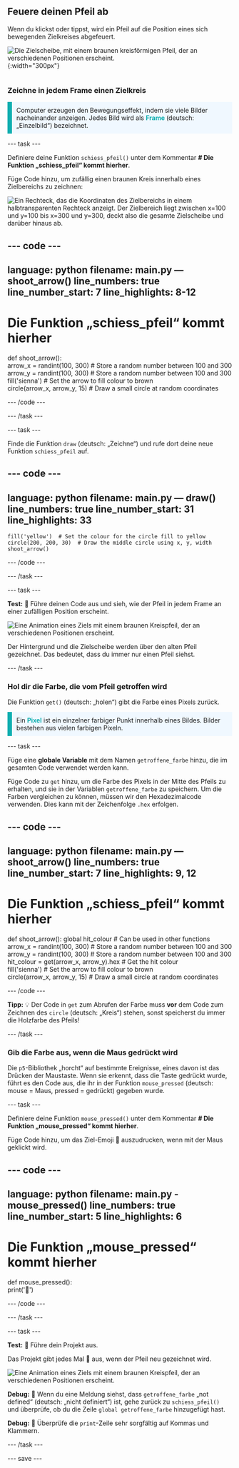 ## Feuere deinen Pfeil ab

<div style="display: flex; flex-wrap: wrap">
<div style="flex-basis: 200px; flex-grow: 1; margin-right: 15px;">
Wenn du klickst oder tippst, wird ein Pfeil auf die Position eines sich bewegenden Zielkreises abgefeuert. 
</div>
<div>

![Die Zielscheibe, mit einem braunen kreisförmigen Pfeil, der an verschiedenen Positionen erscheint.](images/fire_arrow.gif){:width="300px"}

</div>
</div>

### Zeichne in jedem Frame einen Zielkreis

<p style="border-left: solid; border-width:10px; border-color: #0faeb0; background-color: aliceblue; padding: 10px;"> Computer erzeugen den Bewegungseffekt, indem sie viele Bilder nacheinander anzeigen. Jedes Bild wird als <span style="color: #0faeb0; font-weight: bold;"> Frame </span> (deutsch: „Einzelbild“) bezeichnet.   
</p>

--- task ---

Definiere deine Funktion `schiess_pfeil()` unter dem Kommentar **# Die Funktion „schiess_pfeil“ kommt hierher**.

Füge Code hinzu, um zufällig einen braunen Kreis innerhalb eines Zielbereichs zu zeichnen:

![Ein Rechteck, das die Koordinaten des Zielbereichs in einem halbtransparenten Rechteck anzeigt. Der Zielbereich liegt zwischen x=100 und y=100 bis x=300 und y=300, deckt also die gesamte Zielscheibe und darüber hinaus ab.](images/target_area.png)

--- code ---
---
language: python filename: main.py — shoot_arrow() line_numbers: true line_number_start: 7
line_highlights: 8-12
---
# Die Funktion „schiess_pfeil“ kommt hierher
def shoot_arrow():   
arrow_x = randint(100, 300)  # Store a random number between 100 and 300    
arrow_y = randint(100, 300)  # Store a random number between 100 and 300    
fill('sienna')  # Set the arrow to fill colour to brown   
circle(arrow_x, arrow_y, 15)  # Draw a small circle at random coordinates

--- /code ---

--- /task ---

--- task ---

Finde die Funktion `draw` (deutsch: „Zeichne“) und rufe dort deine neue Funktion `schiess_pfeil` auf.

--- code ---
---
language: python filename: main.py — draw() line_numbers: true line_number_start: 31
line_highlights: 33
---

    fill('yellow')  # Set the colour for the circle fill to yellow      
    circle(200, 200, 30)  # Draw the middle circle using x, y, width
    shoot_arrow()

--- /code ---

--- /task ---

--- task ---

**Test:** 🔄 Führe deinen Code aus und sieh, wie der Pfeil in jedem Frame an einer zufälligen Position erscheint.

![Eine Animation eines Ziels mit einem braunen Kreispfeil, der an verschiedenen Positionen erscheint.](images/fire_arrow.gif)

Der Hintergrund und die Zielscheibe werden über den alten Pfeil gezeichnet. Das bedeutet, dass du immer nur einen Pfeil siehst.

--- /task ---

### Hol dir die Farbe, die vom Pfeil getroffen wird

Die Funktion `get()` (deutsch: „holen“) gibt die Farbe eines Pixels zurück.

<p style="border-left: solid; border-width:10px; border-color: #0faeb0; background-color: aliceblue; padding: 10px;">
Ein <span style="color: #0faeb0; font-weight: bold;">Pixel</span> ist ein einzelner farbiger Punkt innerhalb eines Bildes. Bilder bestehen aus vielen farbigen Pixeln.
</p>

--- task ---

Füge eine **globale Variable** mit dem Namen `getroffene_farbe` hinzu, die im gesamten Code verwendet werden kann.

Füge Code zu `get` hinzu, um die Farbe des Pixels in der Mitte des Pfeils zu erhalten, und sie in der Variablen `getroffene_farbe` zu speichern. Um die Farben vergleichen zu können, müssen wir den Hexadezimalcode verwenden. Dies kann mit der Zeichenfolge `.hex` erfolgen.

--- code ---
---
language: python filename: main.py — shoot_arrow() line_numbers: true line_number_start: 7
line_highlights: 9, 12
---
# Die Funktion „schiess_pfeil“ kommt hierher
def shoot_arrow(): global hit_colour  # Can be used in other functions  
arrow_x = randint(100, 300)  # Store a random number between 100 and 300    
arrow_y = randint(100, 300)  # Store a random number between 100 and 300 hit_colour = get(arrow_x, arrow_y).hex  # Get the hit colour     
fill('sienna')  # Set the arrow to fill colour to brown   
circle(arrow_x, arrow_y, 15)  # Draw a small circle at random coordinates

--- /code ---

​**Tipp:** 💡 Der Code in `get` zum Abrufen der Farbe muss **vor** dem Code zum Zeichnen des `circle` (deutsch: „Kreis“) stehen, sonst speicherst du immer die Holzfarbe des Pfeils!

--- /task ---

### Gib die Farbe aus, wenn die Maus gedrückt wird

Die `p5`-Bibliothek „horcht“ auf bestimmte Ereignisse, eines davon ist das Drücken der Maustaste. Wenn sie erkennt, dass die Taste gedrückt wurde, führt es den Code aus, die ihr in der Funktion `mouse_pressed` (deutsch: mouse = Maus, pressed = gedrückt) gegeben wurde.

--- task ---

Definiere deine Funktion `mouse_pressed()` unter dem Kommentar **# Die Funktion „mouse_pressed“ kommt hierher**.

Füge Code hinzu, um das Ziel-Emoji 🎯 auszudrucken, wenn mit der Maus geklickt wird.

--- code ---
---
language: python filename: main.py - mouse_pressed() line_numbers: true line_number_start: 5
line_highlights: 6
---

# Die Funktion „mouse_pressed“ kommt hierher
def mouse_pressed():    
print('🎯')

--- /code ---

--- /task ---

--- task ---

**Test:** 🔄 Führe dein Projekt aus.

Das Projekt gibt jedes Mal 🎯 aus, wenn der Pfeil neu gezeichnet wird.

![Eine Animation eines Ziels mit einem braunen Kreispfeil, der an verschiedenen Positionen erscheint.](images/fire_arrow.gif)

**Debug:** 🐞 Wenn du eine Meldung siehst, dass `getroffene_farbe` „not defined“ (deutsch: „nicht definiert“) ist, gehe zurück zu `schiess_pfeil()` und überprüfe, ob du die Zeile `global getroffene_farbe` hinzugefügt hast.

**Debug:** 🐞 Überprüfe die `print`-Zeile sehr sorgfältig auf Kommas und Klammern.

--- /task ---

--- save ---
